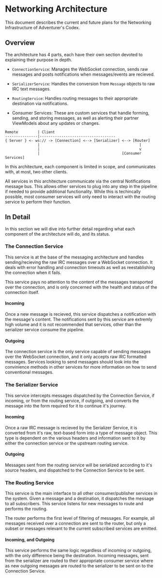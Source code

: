 # Networking Architecture

This document describes the current and future plans for the Networking
Infrastructure of Adventurer's Codex.


## Overview

The architecture has 4 parts, each have their own section devoted to explaining
their purpose in depth.

- `ConnectionService`: Manages the WebSocket connection, sends raw messages and posts
  notifications when messages/events are recieved.

- `SerializerService`: Handles the conversion from `Message` objects to raw IRC
  text messages.

- `RoutingService`: Handles routing messages to their appropriate destination via
  notifications.

- Consumer Services: These are custom services that handle forming, sending,
  and storing messages, as well as alerting their partner ViewModels about any
updates or changes.

```
Remote         | Client
---------------|-----------------------------------
{ Server } <- ws:// -> [Connection] <--> [Serializer] <--> [Router]
               |                                              |
               |                                              v
               |                                      [Consumer Services]
```

In this architecture, each component is limited in scope, and communicates
with, at most, two other clients.

All services in this architecture communicate via the central Notifications
message bus. This allows other services to plug into any step in the pipeline
if needed to provide additional functionality. While this is techincally
possible, most consumer services will only need to interact with the routing
service to perform their function.


## In Detail

In this section we will dive into further detail regarding what each component
of the architecture will do, and its status.


### The Connection Service

This service is at the base of the messaging architecture and handles
sending/recieving the raw IRC messages over a WebSocket connection. It deals
with error handling and connection timeouts as well as reestablishing the
connection when it fails.

This service pays no attention to the content of the messages transported over
the connection, and is only concerned with the health and status of the
connection itself.


#### Incoming

Once a new message is recieved, this service dispatches a notification with
the message's content. The notifications sent by this service are extremly high
volume and it is not recommended that services, other than the serializer
service consume the pipeline.


#### Outgoing

The connection service is the only service capable of sending messages over the
WebSocket connection, and it only accepts raw IRC formatted messages. Services
looking to send messages should look into the convinience methods in other
services for more information on how to send conventional messages.


### The Serializer Service

This service intercepts messages dispatched by the Connection Service, if
incoming, or from the routing service, if outgoing, and converts the message
into the form required for it to continue it's journey.


#### Incoming

Once a raw IRC message is recieved by the Serializer Service, it is converted
from it's raw, text-based form into a type of message object. This type is
dependent on the various headers and information sent to it by either the
connection service or the upstream routing service.


#### Outgoing

Messages sent from the routing service will be serialized according to it's
source headers, and dispatched to the Connection Service to be sent.


### The Routing Service

This service is the main interface to all other consumer/publisher services in
the system. Given a message and a destination, it dispatches the message to all
subscribers. This service listens for new messages to route and performs the
routing.

The router performs the first level of filtering of messages. For example, all
messages received over a connection are sent to the router, but only a subset
or messages relevant to the current subscribed services are emitted.


#### Incoming, and Outgoing

This service performs the same logic regardless of incoming or outgoing, with
the only difference being the destination. Incoming messages, sent from the
serializer are routed to their appropriate consumer service where as new
outgoing messages are routed to the serializer to be sent on to the Connection
Service.



